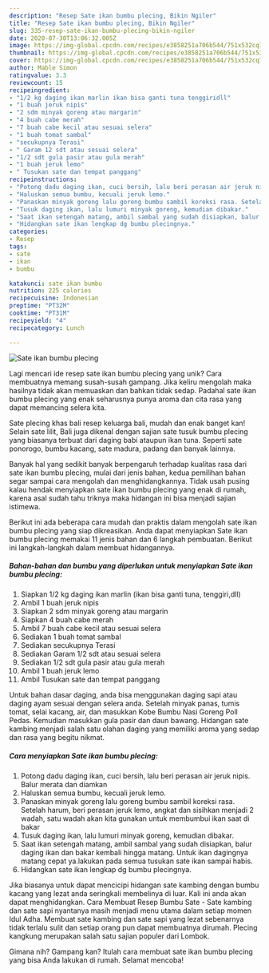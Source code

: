 ```yaml
---
description: "Resep Sate ikan bumbu plecing, Bikin Ngiler"
title: "Resep Sate ikan bumbu plecing, Bikin Ngiler"
slug: 335-resep-sate-ikan-bumbu-plecing-bikin-ngiler
date: 2020-07-30T13:06:32.005Z
image: https://img-global.cpcdn.com/recipes/e3858251a706b544/751x532cq70/sate-ikan-bumbu-plecing-foto-resep-utama.jpg
thumbnail: https://img-global.cpcdn.com/recipes/e3858251a706b544/751x532cq70/sate-ikan-bumbu-plecing-foto-resep-utama.jpg
cover: https://img-global.cpcdn.com/recipes/e3858251a706b544/751x532cq70/sate-ikan-bumbu-plecing-foto-resep-utama.jpg
author: Mable Simon
ratingvalue: 3.3
reviewcount: 15
recipeingredient:
- "1/2 kg daging ikan marlin ikan bisa ganti tuna tenggiridll"
- "1 buah jeruk nipis"
- "2 sdm minyak goreng atau margarin"
- "4 buah cabe merah"
- "7 buah cabe kecil atau sesuai selera"
- "1 buah tomat sambal"
- "secukupnya Terasi"
- " Garam 12 sdt atau sesuai selera"
- "1/2 sdt gula pasir atau gula merah"
- "1 buah jeruk lemo"
- " Tusukan sate dan tempat panggang"
recipeinstructions:
- "Potong dadu daging ikan, cuci bersih, lalu beri perasan air jeruk nipis. Balur merata dan diamkan"
- "Haluskan semua bumbu, kecuali jeruk lemo."
- "Panaskan minyak goreng lalu goreng bumbu sambil koreksi rasa. Setelah harum, beri perasan jeruk lemo, angkat dan sisihkan menjadi 2 wadah, satu wadah akan kita gunakan untuk membumbui ikan saat di bakar"
- "Tusuk daging ikan, lalu lumuri minyak goreng, kemudian dibakar."
- "Saat ikan setengah matang, ambil sambal yang sudah disiapkan, balur daging ikan dan bakar kembali hingga matang. Untuk ikan dagingnya matang cepat ya.lakukan pada semua tusukan sate ikan sampai habis."
- "Hidangkan sate ikan lengkap dg bumbu plecingnya."
categories:
- Resep
tags:
- sate
- ikan
- bumbu

katakunci: sate ikan bumbu 
nutrition: 225 calories
recipecuisine: Indonesian
preptime: "PT32M"
cooktime: "PT31M"
recipeyield: "4"
recipecategory: Lunch

---
```



![Sate ikan bumbu plecing](https://img-global.cpcdn.com/recipes/e3858251a706b544/751x532cq70/sate-ikan-bumbu-plecing-foto-resep-utama.jpg)

Lagi mencari ide resep sate ikan bumbu plecing yang unik? Cara membuatnya memang susah-susah gampang. Jika keliru mengolah maka hasilnya tidak akan memuaskan dan bahkan tidak sedap. Padahal sate ikan bumbu plecing yang enak seharusnya punya aroma dan cita rasa yang dapat memancing selera kita.

Sate plecing khas bali resep keluarga bali, mudah dan enak banget kan! Selain sate lilit, Bali juga dikenal dengan sajian sate tusuk bumbu plecing yang biasanya terbuat dari daging babi ataupun ikan tuna. Seperti sate ponorogo, bumbu kacang, sate madura, padang dan banyak lainnya.

Banyak hal yang sedikit banyak berpengaruh terhadap kualitas rasa dari sate ikan bumbu plecing, mulai dari jenis bahan, kedua pemilihan bahan segar sampai cara mengolah dan menghidangkannya. Tidak usah pusing kalau hendak menyiapkan sate ikan bumbu plecing yang enak di rumah, karena asal sudah tahu triknya maka hidangan ini bisa menjadi sajian istimewa.


Berikut ini ada beberapa cara mudah dan praktis dalam mengolah sate ikan bumbu plecing yang siap dikreasikan. Anda dapat menyiapkan Sate ikan bumbu plecing memakai 11 jenis bahan dan 6 langkah pembuatan. Berikut ini langkah-langkah dalam membuat hidangannya.

<!--inarticleads1-->

##### Bahan-bahan dan bumbu yang diperlukan untuk menyiapkan Sate ikan bumbu plecing:

1. Siapkan 1/2 kg daging ikan marlin (ikan bisa ganti tuna, tenggiri,dll)
1. Ambil 1 buah jeruk nipis
1. Siapkan 2 sdm minyak goreng atau margarin
1. Siapkan 4 buah cabe merah
1. Ambil 7 buah cabe kecil atau sesuai selera
1. Sediakan 1 buah tomat sambal
1. Sediakan secukupnya Terasi
1. Sediakan  Garam 1/2 sdt atau sesuai selera
1. Sediakan 1/2 sdt gula pasir atau gula merah
1. Ambil 1 buah jeruk lemo
1. Ambil  Tusukan sate dan tempat panggang


Untuk bahan dasar daging, anda bisa menggunakan daging sapi atau daging ayam sesuai dengan selera anda. Setelah minyak panas, tumis tomat, selai kacang, air, dan masukkan Kobe Bumbu Nasi Goreng Poll Pedas. Kemudian masukkan gula pasir dan daun bawang. Hidangan sate kambing menjadi salah satu olahan daging yang memiliki aroma yang sedap dan rasa yang begitu nikmat. 

<!--inarticleads2-->

##### Cara menyiapkan Sate ikan bumbu plecing:

1. Potong dadu daging ikan, cuci bersih, lalu beri perasan air jeruk nipis. Balur merata dan diamkan
1. Haluskan semua bumbu, kecuali jeruk lemo.
1. Panaskan minyak goreng lalu goreng bumbu sambil koreksi rasa. Setelah harum, beri perasan jeruk lemo, angkat dan sisihkan menjadi 2 wadah, satu wadah akan kita gunakan untuk membumbui ikan saat di bakar
1. Tusuk daging ikan, lalu lumuri minyak goreng, kemudian dibakar.
1. Saat ikan setengah matang, ambil sambal yang sudah disiapkan, balur daging ikan dan bakar kembali hingga matang. Untuk ikan dagingnya matang cepat ya.lakukan pada semua tusukan sate ikan sampai habis.
1. Hidangkan sate ikan lengkap dg bumbu plecingnya.


Jika biasanya untuk dapat mencicipi hidangan sate kambing dengan bumbu kacang yang lezat anda seringkali membelinya di luar. Kali ini anda akan dapat menghidangkan. Cara Membuat Resep Bumbu Sate - Sate kambing dan sate sapi nyantanya masih menjadi menu utama dalam setiap momen Idul Adha. Membuat sate kambing dan sate sapi yang lezat sebenarnya tidak terlalu sulit dan setiap orang pun dapat membuatnya dirumah. Plecing kangkung merupakan salah satu sajian populer dari Lombok. 

Gimana nih? Gampang kan? Itulah cara membuat sate ikan bumbu plecing yang bisa Anda lakukan di rumah. Selamat mencoba!
